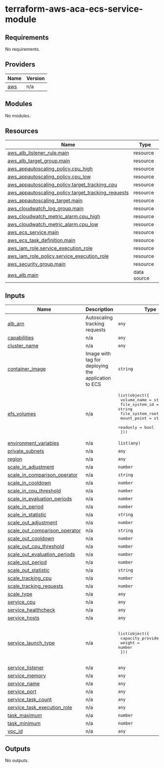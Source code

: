 # terraform-aws-aca-ecs-service-module
<!-- BEGIN_TF_DOCS -->
## Requirements

No requirements.

## Providers

| Name | Version |
|------|---------|
| <a name="provider_aws"></a> [aws](#provider\_aws) | n/a |

## Modules

No modules.

## Resources

| Name | Type |
|------|------|
| [aws_alb_listener_rule.main](https://registry.terraform.io/providers/hashicorp/aws/latest/docs/resources/alb_listener_rule) | resource |
| [aws_alb_target_group.main](https://registry.terraform.io/providers/hashicorp/aws/latest/docs/resources/alb_target_group) | resource |
| [aws_appautoscaling_policy.cpu_high](https://registry.terraform.io/providers/hashicorp/aws/latest/docs/resources/appautoscaling_policy) | resource |
| [aws_appautoscaling_policy.cpu_low](https://registry.terraform.io/providers/hashicorp/aws/latest/docs/resources/appautoscaling_policy) | resource |
| [aws_appautoscaling_policy.target_tracking_cpu](https://registry.terraform.io/providers/hashicorp/aws/latest/docs/resources/appautoscaling_policy) | resource |
| [aws_appautoscaling_policy.target_tracking_requests](https://registry.terraform.io/providers/hashicorp/aws/latest/docs/resources/appautoscaling_policy) | resource |
| [aws_appautoscaling_target.main](https://registry.terraform.io/providers/hashicorp/aws/latest/docs/resources/appautoscaling_target) | resource |
| [aws_cloudwatch_log_group.main](https://registry.terraform.io/providers/hashicorp/aws/latest/docs/resources/cloudwatch_log_group) | resource |
| [aws_cloudwatch_metric_alarm.cpu_high](https://registry.terraform.io/providers/hashicorp/aws/latest/docs/resources/cloudwatch_metric_alarm) | resource |
| [aws_cloudwatch_metric_alarm.cpu_low](https://registry.terraform.io/providers/hashicorp/aws/latest/docs/resources/cloudwatch_metric_alarm) | resource |
| [aws_ecs_service.main](https://registry.terraform.io/providers/hashicorp/aws/latest/docs/resources/ecs_service) | resource |
| [aws_ecs_task_definition.main](https://registry.terraform.io/providers/hashicorp/aws/latest/docs/resources/ecs_task_definition) | resource |
| [aws_iam_role.service_execution_role](https://registry.terraform.io/providers/hashicorp/aws/latest/docs/resources/iam_role) | resource |
| [aws_iam_role_policy.service_execution_role](https://registry.terraform.io/providers/hashicorp/aws/latest/docs/resources/iam_role_policy) | resource |
| [aws_security_group.main](https://registry.terraform.io/providers/hashicorp/aws/latest/docs/resources/security_group) | resource |
| [aws_alb.main](https://registry.terraform.io/providers/hashicorp/aws/latest/docs/data-sources/alb) | data source |

## Inputs

| Name | Description | Type | Default | Required |
|------|-------------|------|---------|:--------:|
| <a name="input_alb_arn"></a> [alb\_arn](#input\_alb\_arn) | Autoscaling tracking requests | `any` | `null` | no |
| <a name="input_capabilities"></a> [capabilities](#input\_capabilities) | n/a | `any` | n/a | yes |
| <a name="input_cluster_name"></a> [cluster\_name](#input\_cluster\_name) | n/a | `any` | n/a | yes |
| <a name="input_container_image"></a> [container\_image](#input\_container\_image) | Image with tag for deploying the application to ECS | `string` | n/a | yes |
| <a name="input_efs_volumes"></a> [efs\_volumes](#input\_efs\_volumes) | n/a | <pre>list(object({<br>    volume_name      = string<br>    file_system_id   = string<br>    file_system_root = string<br>    mount_point      = string<br>    readonly         = bool<br>  }))</pre> | `[]` | no |
| <a name="input_environment_variables"></a> [environment\_variables](#input\_environment\_variables) | n/a | `list(any)` | n/a | yes |
| <a name="input_private_subnets"></a> [private\_subnets](#input\_private\_subnets) | n/a | `any` | n/a | yes |
| <a name="input_region"></a> [region](#input\_region) | n/a | `any` | n/a | yes |
| <a name="input_scale_in_adjustment"></a> [scale\_in\_adjustment](#input\_scale\_in\_adjustment) | n/a | `number` | `-1` | no |
| <a name="input_scale_in_comparison_operator"></a> [scale\_in\_comparison\_operator](#input\_scale\_in\_comparison\_operator) | n/a | `string` | `"LessThanOrEqualToThreshold"` | no |
| <a name="input_scale_in_cooldown"></a> [scale\_in\_cooldown](#input\_scale\_in\_cooldown) | n/a | `number` | `120` | no |
| <a name="input_scale_in_cpu_threshold"></a> [scale\_in\_cpu\_threshold](#input\_scale\_in\_cpu\_threshold) | n/a | `number` | `30` | no |
| <a name="input_scale_in_evaluation_periods"></a> [scale\_in\_evaluation\_periods](#input\_scale\_in\_evaluation\_periods) | n/a | `number` | `3` | no |
| <a name="input_scale_in_period"></a> [scale\_in\_period](#input\_scale\_in\_period) | n/a | `number` | `120` | no |
| <a name="input_scale_in_statistic"></a> [scale\_in\_statistic](#input\_scale\_in\_statistic) | n/a | `string` | `"Average"` | no |
| <a name="input_scale_out_adjustment"></a> [scale\_out\_adjustment](#input\_scale\_out\_adjustment) | n/a | `number` | `1` | no |
| <a name="input_scale_out_comparison_operator"></a> [scale\_out\_comparison\_operator](#input\_scale\_out\_comparison\_operator) | n/a | `string` | `"GreaterThanOrEqualToThreshold"` | no |
| <a name="input_scale_out_cooldown"></a> [scale\_out\_cooldown](#input\_scale\_out\_cooldown) | n/a | `number` | `60` | no |
| <a name="input_scale_out_cpu_threshold"></a> [scale\_out\_cpu\_threshold](#input\_scale\_out\_cpu\_threshold) | n/a | `number` | `80` | no |
| <a name="input_scale_out_evaluation_periods"></a> [scale\_out\_evaluation\_periods](#input\_scale\_out\_evaluation\_periods) | n/a | `number` | `2` | no |
| <a name="input_scale_out_period"></a> [scale\_out\_period](#input\_scale\_out\_period) | n/a | `number` | `60` | no |
| <a name="input_scale_out_statistic"></a> [scale\_out\_statistic](#input\_scale\_out\_statistic) | n/a | `string` | `"Average"` | no |
| <a name="input_scale_tracking_cpu"></a> [scale\_tracking\_cpu](#input\_scale\_tracking\_cpu) | n/a | `number` | `80` | no |
| <a name="input_scale_tracking_requests"></a> [scale\_tracking\_requests](#input\_scale\_tracking\_requests) | n/a | `number` | `0` | no |
| <a name="input_scale_type"></a> [scale\_type](#input\_scale\_type) | n/a | `any` | `null` | no |
| <a name="input_service_cpu"></a> [service\_cpu](#input\_service\_cpu) | n/a | `any` | n/a | yes |
| <a name="input_service_healthcheck"></a> [service\_healthcheck](#input\_service\_healthcheck) | n/a | `any` | n/a | yes |
| <a name="input_service_hosts"></a> [service\_hosts](#input\_service\_hosts) | n/a | `any` | n/a | yes |
| <a name="input_service_launch_type"></a> [service\_launch\_type](#input\_service\_launch\_type) | n/a | <pre>list(object({<br>    capacity_provider = string<br>    weight            = number<br>  }))</pre> | <pre>[<br>  {<br>    "capacity_provider": "FARGATE_SPOT",<br>    "weight": 100<br>  }<br>]</pre> | no |
| <a name="input_service_listener"></a> [service\_listener](#input\_service\_listener) | n/a | `any` | n/a | yes |
| <a name="input_service_memory"></a> [service\_memory](#input\_service\_memory) | n/a | `any` | n/a | yes |
| <a name="input_service_name"></a> [service\_name](#input\_service\_name) | n/a | `any` | n/a | yes |
| <a name="input_service_port"></a> [service\_port](#input\_service\_port) | n/a | `any` | n/a | yes |
| <a name="input_service_task_count"></a> [service\_task\_count](#input\_service\_task\_count) | n/a | `any` | n/a | yes |
| <a name="input_service_task_execution_role"></a> [service\_task\_execution\_role](#input\_service\_task\_execution\_role) | n/a | `any` | n/a | yes |
| <a name="input_task_maximum"></a> [task\_maximum](#input\_task\_maximum) | n/a | `number` | `10` | no |
| <a name="input_task_minimum"></a> [task\_minimum](#input\_task\_minimum) | n/a | `number` | `3` | no |
| <a name="input_vpc_id"></a> [vpc\_id](#input\_vpc\_id) | n/a | `any` | n/a | yes |

## Outputs

No outputs.
<!-- END_TF_DOCS -->